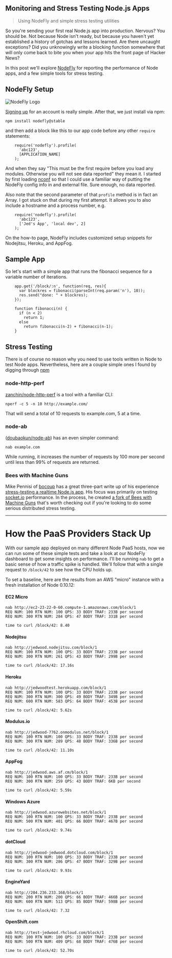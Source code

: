 Monitoring and Stress Testing Node.js Apps
---

>Using NodeFly and simple stress testing utilities

So you're sending your first real Node.js app into production. Nervous? You should be. Not because Node isn't ready, but because you haven't yet established a history of gotchas and lessons learned. Are there uncaught exceptions? Did you unknowingly write a blocking function somewhere that will only come back to bite you when your app hits the front page of Hacker News?

In this post we'll explore [NodeFly](http://nodefly.com) for reporting the performance of Node apps, and a few simple tools for stress testing.

## NodeFly Setup

![NodeFly Logo](http://nodefly.com/public/css/images/landing/hexamajig.png)

[Signing up](http://www.nodefly.com) for an account is really simple. After that, we just install via npm:

`npm install nodefly@stable`

and then add a block like this to our app code before any other `require` statements:

        require('nodefly').profile(
          'abc123',
          [APPLICATION_NAME]
        );

And when they say "This must be the first require before you load any modules. Otherwise you will not see data reported" they mean it. I started by first loading [nconf](https://github.com/flatiron/nconf) so that I could use a familiar way of putting the NodeFly config info in and external file. Sure enough, no data reported.

Also note that the second parameter of that `profile` method is in fact an Array. I got stuck on that during my first attempt. It allows you to also include a hostname and a process number, e.g.

        require('nodefly').profile(
          'abc123',
          ['Jed's App', 'local dev', 2]
        );


On the how-to page, NodeFly includes customized setup snippets for Nodejitsu, Heroku, and AppFog.

## Sample App

So let's start with a simple app that runs the fibonacci sequence for a variable number of iterations.

        app.get('/block/:n', function(req, res){
          var blockres = fibonacci(parseInt(req.param('n'), 10));
          res.send("done: " + blockres);
        });

        function fibonacci(n) {
          if (n < 2)
            return 1;
          else
            return fibonacci(n-2) + fibonacci(n-1);
        }

## Stress Testing

There is of course no reason why you need to use tools written in Node to test Node apps. Nevertheless, here are a couple simple ones I found by digging through [npm](https://npmjs.org/package/npm-search)

### node-http-perf

[zanchin/node-http-perf](https://github.com/zanchin/node-http-perf) is a tool with a familiar CLI:

`nperf -c 5 -n 10 http://example.com/`

That will send a total of 10 requests to example.com, 5 at a time.

### node-ab

([doubaokun/node-ab](https://github.com/doubaokun/node-ab)) has an even simpler command:

`nab example.com`

While running, it increases the number of requests by 100 more per second until less than 99% of requests are returned.

### Bees with Machine Guns

Mike Pennisi of [bocoup](http://weblog.bocoup.com/node-stress-test-procedure/) has a great three-part write up of his experience [stress-testing a realtime Node.js app](http://weblog.bocoup.com/node-stress-test-procedure/). His focus was primarily on testing [socket.io](http://socket.io) performance. In the process, he created [a fork of Bees with Machine Guns](https://github.com/jugglinmike/beeswithmachineguns) that's worth checking out if you're looking to do some serious distributed stress testing.

---
# How the PaaS Providers Stack Up

With our sample app deployed on many different Node PaaS hosts, now we can run some of these simple tests and take a look at our NodeFly dashboard to get some insights on performance. I'll be running `nab` to get a basic sense of how a traffic spike is handled. We'll follow that with a single request to `/block/42` to see how the CPU holds up.

To set a baseline, here are the results from an AWS "micro" instance with a fresh installation of Node 0.10.12:

#### EC2 Micro
    nab http://ec2-23-22-0-60.compute-1.amazonaws.com/block/1
    REQ NUM: 100 RTN NUM: 100 QPS: 33 BODY TRAF: 233B per second
    REQ NUM: 300 RTN NUM: 284 QPS: 47 BODY TRAF: 331B per second

    time to curl /block/42: 8.40

#### Nodejitsu
    nab http://jedwood.nodejitsu.com/block/1
    REQ NUM: 100 RTN NUM: 100 QPS: 33 BODY TRAF: 233B per second
    REQ NUM: 300 RTN NUM: 261 QPS: 43 BODY TRAF: 299B per second

    time to curl /block/42: 17.16s

#### Heroku
    nab http://jedwoodtest.herokuapp.com/block/1
    REQ NUM: 100 RTN NUM: 100 QPS: 33 BODY TRAF: 233B per second
    REQ NUM: 300 RTN NUM: 300 QPS: 49 BODY TRAF: 349B per second
    REQ NUM: 600 RTN NUM: 583 QPS: 64 BODY TRAF: 453B per second

    time to curl /block/42: 5.62s

#### Modulus.io
    nab http://jedwood-7762.onmodulus.net/block/1
    REQ NUM: 100 RTN NUM: 100 QPS: 33 BODY TRAF: 233B per second
    REQ NUM: 300 RTN NUM: 289 QPS: 48 BODY TRAF: 336B per second

    time to curl /block/42: 11.10s

#### AppFog
    nab http://jedwood.aws.af.cm/block/1
    REQ NUM: 100 RTN NUM: 100 QPS: 33 BODY TRAF: 233B per second
    REQ NUM: 300 RTN NUM: 259 QPS: 43 BODY TRAF: 6KB per second

    time to curl /block/42: 5.59s

#### Windows Azure
    nab http://jedwood.azurewebsites.net/block/1
    REQ NUM: 100 RTN NUM: 100 QPS: 33 BODY TRAF: 233B per second
    REQ NUM: 500 RTN NUM: 401 QPS: 66 BODY TRAF: 467B per second

    time to curl /block/42: 9.74s

#### dotCloud
    nab http://jedwood-jedwood.dotcloud.com/block/1
    REQ NUM: 100 RTN NUM: 100 QPS: 33 BODY TRAF: 233B per second
    REQ NUM: 300 RTN NUM: 286 QPS: 47 BODY TRAF: 329B per second

    time to curl /block/42: 9.93s

#### EngineYard
    nab http://204.236.233.168/block/1
    REQ NUM: 200 RTN NUM: 200 QPS: 66 BODY TRAF: 466B per second
    REQ NUM: 600 RTN NUM: 513 QPS: 85 BODY TRAF: 598B per second

    time to curl /block/42: 7.32

#### OpenShift.com
    nab http://test-jedwood.rhcloud.com/block/1
    REQ NUM: 100 RTN NUM: 100 QPS: 33 BODY TRAF: 233B per second
    REQ NUM: 500 RTN NUM: 409 QPS: 68 BODY TRAF: 476B per second

    time to curl /block/42: 52.70s
